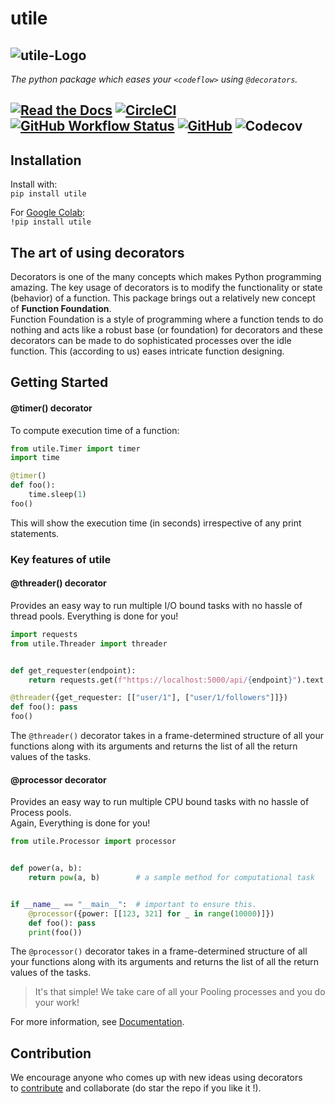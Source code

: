 # utile
![utile-Logo](https://github.com/j0fiN/Server_Utility/blob/master/docs/utile_logo2.png)
---
*The python package which eases your ```<codeflow>``` using `@decorators`.*  

[![Read the Docs](https://img.shields.io/readthedocs/utile?color=informational&logo=Read%20the%20Docs&style=flat-square)](https://utile.readthedocs.io/)
[![CircleCI](https://img.shields.io/circleci/build/github/j0fiN/utile/master?logo=circleCI&style=flat-square)](https://app.circleci.com/pipelines/github/j0fiN/utile)
[![GitHub Workflow Status](https://img.shields.io/github/workflow/status/j0fiN/utile/CI-utile?logo=github&style=flat-square)](https://github.com/j0fiN/utile/actions?query=workflow%3ACI-utile)
[![GitHub](https://img.shields.io/github/license/j0fiN/utile?color=informational&style=flat-square)](https://github.com/j0fiN/utile/blob/master/LICENSE)
![Codecov](https://img.shields.io/codecov/c/github/j0fiN/utile?logo=codecov&style=flat-square)
---
## Installation
Install with:  
```pip install utile```

For [Google Colab](https://colab.research.google.com/notebooks/welcome.ipynb):  
```!pip install utile```
## The art of using decorators
Decorators is one of the many concepts which makes Python programming amazing. The key usage 
of decorators is to modify the functionality or state (behavior) of a function. This package brings out a relatively 
new concept of
**Function Foundation**.  
Function Foundation is a style of programming where a function tends to do nothing and acts like a robust base (or 
foundation) for decorators and these decorators can be made to do sophisticated processes over the idle function.
This (according to us) eases intricate function designing.
## Getting Started
#### @timer() decorator
To compute execution time of a function:
```python
from utile.Timer import timer
import time

@timer()
def foo():
    time.sleep(1)
foo()
```
This will show the execution time (in seconds) irrespective of any print statements.

### Key features of utile

#### @threader() decorator
Provides an easy way to run multiple I/O bound tasks with no hassle of thread pools.
Everything is done for you!
```python
import requests
from utile.Threader import threader


def get_requester(endpoint):
    return requests.get(f"https://localhost:5000/api/{endpoint}").text # sample GET request

@threader({get_requester: [["user/1"], ["user/1/followers"]]})
def foo(): pass
foo()
``` 
The ``@threader()`` decorator takes in a frame-determined structure of all your functions along with its arguments
and returns the list of all the return values of the tasks.

#### @processor decorator
Provides an easy way to run multiple CPU bound tasks with no hassle of Process pools.  
Again, Everything is done for you!  
```python
from utile.Processor import processor


def power(a, b):
    return pow(a, b)        # a sample method for computational task


if __name__ == "__main__":  # important to ensure this.
    @processor({power: [[123, 321] for _ in range(10000)]})
    def foo(): pass
    print(foo())
```
The ``@processor()`` decorator takes in a frame-determined structure of all your functions along with its arguments
and returns the list of all the return values of the tasks.

> It's that simple! We take care of all your Pooling processes and you do your work!

For more information, see [Documentation](https://utile.readthedocs.io/en/latest/documentation/).
## Contribution
We encourage anyone who comes up with new ideas using decorators  
to [contribute](https://github.com/j0fiN/utile) and collaborate (do star the repo if you like it !).





